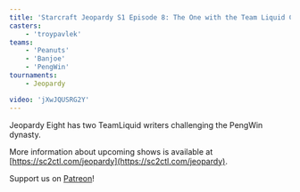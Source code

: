 ```yaml
---
title: 'Starcraft Jeopardy S1 Episode 8: The One with the Team Liquid Challenge'
casters:
    - 'troypavlek'
teams:
    - 'Peanuts'
    - 'Banjoe'
    - 'PengWin'
tournaments:
    - Jeopardy

video: 'jXwJQUSRG2Y'
---
```


Jeopardy Eight has two TeamLiquid writers challenging the PengWin dynasty.

More information about upcoming shows is available at [https://sc2ctl.com/jeopardy](https://sc2ctl.com/jeopardy).

Support us on [Patreon](http://patreon.com/sc2ctl)!
